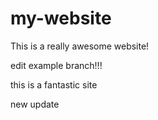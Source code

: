 # my-website
This is a really awesome website!

edit example branch!!!


this is a fantastic site


new update



